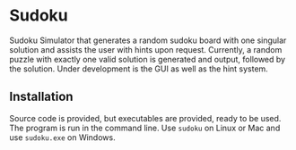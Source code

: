 # Sudoku
Sudoku Simulator that generates a random sudoku board with one singular solution and assists the user with hints upon request.
Currently, a random puzzle with exactly one valid solution is generated and output, followed by the solution.
Under development is the GUI as well as the hint system.

## Installation
Source code is provided, but executables are provided, ready to be used. The program is run in the command line.
Use ```sudoku``` on Linux or Mac and use ```sudoku.exe``` on Windows.
